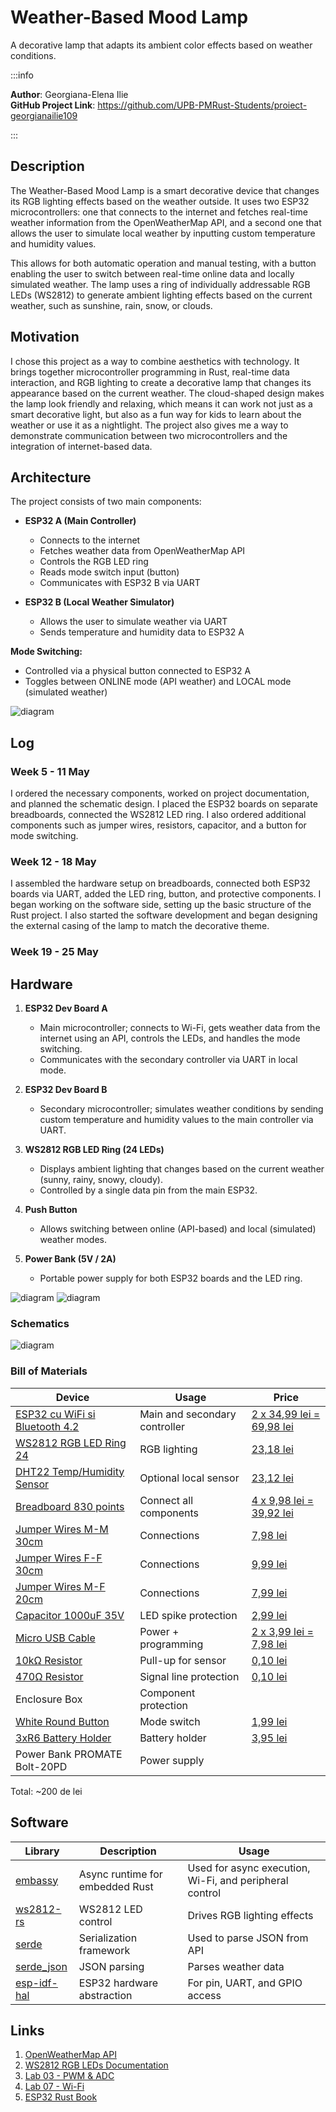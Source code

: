 # Weather-Based Mood Lamp
A decorative lamp that adapts its ambient color effects based on weather conditions.

:::info 

**Author**: Georgiana-Elena Ilie \
**GitHub Project Link**: https://github.com/UPB-PMRust-Students/proiect-georgianailie109

:::

## Description

The Weather-Based Mood Lamp is a smart decorative device that changes its RGB lighting effects based on the weather outside. It uses two ESP32 microcontrollers: one that connects to the internet and fetches real-time weather information from the OpenWeatherMap API, and a second one that allows the user to simulate local weather by inputting custom temperature and humidity values. 

This allows for both automatic operation and manual testing, with a button enabling the user to switch between real-time online data and locally simulated weather. The lamp uses a ring of individually addressable RGB LEDs (WS2812) to generate ambient lighting effects based on the current weather, such as sunshine, rain, snow, or clouds.

## Motivation

I chose this project as a way to combine aesthetics with technology. It brings together microcontroller programming in Rust, real-time data interaction, and RGB lighting to create a decorative lamp that changes its appearance based on the current weather. The cloud-shaped design makes the lamp look friendly and relaxing, which means it can work not just as a smart decorative light, but also as a fun way for kids to learn about the weather or use it as a nightlight. The project also gives me a way to demonstrate communication between two microcontrollers and the integration of internet-based data.

## Architecture 

The project consists of two main components:

- **ESP32 A (Main Controller)**
  - Connects to the internet
  - Fetches weather data from OpenWeatherMap API
  - Controls the RGB LED ring
  - Reads mode switch input (button)
  - Communicates with ESP32 B via UART

- **ESP32 B (Local Weather Simulator)**
  - Allows the user to simulate weather via UART
  - Sends temperature and humidity data to ESP32 A

**Mode Switching:**
- Controlled via a physical button connected to ESP32 A
- Toggles between ONLINE mode (API weather) and LOCAL mode (simulated weather)

![diagram](./Architecture.webp)


## Log

<!-- write your progress here every week -->

### Week 5 - 11 May
I ordered the necessary components, worked on project documentation, and planned the schematic design.
I placed the ESP32 boards on separate breadboards, connected the WS2812 LED ring. I also ordered additional
components such as jumper wires, resistors, capacitor, and a button for mode switching.
### Week 12 - 18 May
I assembled the hardware setup on breadboards, connected both ESP32 boards via UART, added the LED ring,
button, and protective components. I began working on the software side, setting up the basic structure of the Rust project.
I also started the software development and began designing the external casing of the lamp to match the decorative theme.
### Week 19 - 25 May

## Hardware

1. **ESP32 Dev Board A**  
   - Main microcontroller; connects to Wi-Fi, gets weather data from the internet using an API, controls the LEDs, and handles the mode switching.
   - Communicates with the secondary controller via UART in local mode.

2. **ESP32 Dev Board B**  
   - Secondary microcontroller; simulates weather conditions by sending custom temperature and humidity values to the main controller via UART.

3. **WS2812 RGB LED Ring (24 LEDs)**  
   - Displays ambient lighting that changes based on the current weather (sunny, rainy, snowy, cloudy).  
   - Controlled by a single data pin from the main ESP32.

4. **Push Button**  
   - Allows switching between online (API-based) and local (simulated) weather modes.

5. **Power Bank (5V / 2A)**  
   - Portable power supply for both ESP32 boards and the LED ring.

![diagram](montaj.webp)
![diagram](montaj2.webp)

### Schematics

![diagram](Proiect_PM.svg)

### Bill of Materials

<!-- Fill out this table with all the hardware components that you might need.

The format is 
```
| [Device](link://to/device) | This is used ... | [price](link://to/store) |

```

-->

| Device | Usage | Price |
|--------|--------|-------|
| [ESP32 cu WiFi si Bluetooth 4.2](https://www.optimusdigital.ro/ro/placi-cu-bluetooth/4371-placa-de-dezvoltare-esp32-cu-wifi-i-bluetooth-42.html) | Main and secondary controller | [2 x 34,99 lei = 69,98 lei](https://www.optimusdigital.ro/ro/placi-cu-bluetooth/4371-placa-de-dezvoltare-esp32-cu-wifi-i-bluetooth-42.html) |
| [WS2812 RGB LED Ring 24](https://www.optimusdigital.ro/ro/optoelectronice-altele/5623-inel-cu-24-led-uri-rgb-adresabile-ws2812.html) | RGB lighting | [23,18 lei](https://www.optimusdigital.ro/ro/optoelectronice-altele/5623-inel-cu-24-led-uri-rgb-adresabile-ws2812.html) |
| [DHT22 Temp/Humidity Sensor](https://www.optimusdigital.ro/ro/senzori-senzori-de-temperatura/1449-modul-senzor-de-temperatura-i-umiditate-dht22.html) | Optional local sensor | [23,12 lei](https://www.optimusdigital.ro/ro/senzori-senzori-de-temperatura/1449-modul-senzor-de-temperatura-i-umiditate-dht22.html) |
| [Breadboard 830 points](https://www.optimusdigital.ro/en/breadboards/8-breadboard-hq-830-points.html) | Connect all components | [4 x 9,98 lei = 39,92 lei](https://www.optimusdigital.ro/en/breadboards/8-breadboard-hq-830-points.html) |
| [Jumper Wires M-M 30cm](https://www.optimusdigital.ro/ro/fire-fire-mufate/882-set-fire-mama-mama-40p-30-cm.html) | Connections | [7,98 lei](https://www.optimusdigital.ro/ro/fire-fire-mufate/882-set-fire-mama-mama-40p-30-cm.html) |
| [Jumper Wires F-F 30cm](https://www.optimusdigital.ro/ro/fire-fire-mufate/890-set-fire-tata-tata-40p-30-cm.html) | Connections | [9,99 lei](https://www.optimusdigital.ro/ro/fire-fire-mufate/890-set-fire-tata-tata-40p-30-cm.html) |
| [Jumper Wires M-F 20cm](https://www.optimusdigital.ro/ro/fire-fire-mufate/92-fire-colorate-mama-tata-40p.html) | Connections | [7,99 lei](https://www.optimusdigital.ro/ro/fire-fire-mufate/92-fire-colorate-mama-tata-40p.html) |
| [Capacitor 1000uF 35V](https://www.optimusdigital.ro/ro/componente-electronice-condensatoare/3004-condensator-electrolitic-de-1000-uf-la-35-v.html) | LED spike protection | [2,99 lei](https://www.optimusdigital.ro/ro/componente-electronice-condensatoare/3004-condensator-electrolitic-de-1000-uf-la-35-v.html) |
| [Micro USB Cable](https://www.optimusdigital.ro/ro/cabluri-cabluri-usb/11939-cablu-negru-micro-usb-1-m.html) | Power + programming | [2 x 3,99 lei = 7,98 lei](https://www.optimusdigital.ro/ro/cabluri-cabluri-usb/11939-cablu-negru-micro-usb-1-m.html) |
| [10kΩ Resistor](https://www.optimusdigital.ro/en/resistors/1088-025w-10k-resistor.html) | Pull-up for sensor | [0,10 lei](https://www.optimusdigital.ro/en/resistors/1088-025w-10k-resistor.html) |
| [470Ω Resistor](https://www.optimusdigital.ro/en/resistors/1099-025w-470-resistor.html) | Signal line protection | [0,10 lei](https://www.optimusdigital.ro/en/resistors/1099-025w-470-resistor.html) |
| Enclosure Box | Component protection | |
| [White Round Button](https://www.optimusdigital.ro/en/buttons-and-switches/1115-white-button-with-round-cover.html) | Mode switch | [1,99 lei](https://www.optimusdigital.ro/en/buttons-and-switches/1115-white-button-with-round-cover.html) |
| [3xR6 Battery Holder](https://www.optimusdigital.ro/ro/suporturi-de-baterii/1090-suport-baterii-3-x-r6.html) | Battery holder | [3,95 lei](https://www.optimusdigital.ro/ro/suporturi-de-baterii/1090-suport-baterii-3-x-r6.html) |
| Power Bank PROMATE Bolt-20PD | Power supply | |

Total: ~200 de lei

## Software

| Library | Description | Usage |
|---------|-------------|-------|
| [embassy](https://github.com/embassy-rs/embassy) | Async runtime for embedded Rust | Used for async execution, Wi-Fi, and peripheral control |
| [ws2812-rs](https://github.com/smart-leds-rs/ws2812-spi-rs) | WS2812 LED control | Drives RGB lighting effects |
| [serde](https://github.com/serde-rs/serde) | Serialization framework | Used to parse JSON from API |
| [serde_json](https://github.com/serde-rs/json) | JSON parsing | Parses weather data |
| [esp-idf-hal](https://github.com/esp-rs/esp-idf-hal) | ESP32 hardware abstraction | For pin, UART, and GPIO access |

## Links

<!-- Add a few links that inspired you and that you think you will use for your project -->

1. [OpenWeatherMap API](https://openweathermap.org/api)
2. [WS2812 RGB LEDs Documentation](https://cdn-shop.adafruit.com/datasheets/WS2812.pdf)
3. [Lab 03 - PWM & ADC](https://pmrust.pages.upb.ro/docs/acs_cc/lab/03)
4. [Lab 07 - Wi-Fi](https://pmrust.pages.upb.ro/docs/acs_cc/lab/07)
5. [ESP32 Rust Book](https://esp-rs.github.io/book/)

